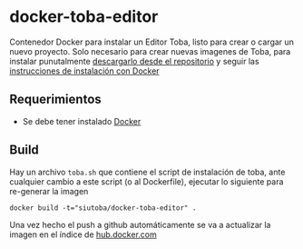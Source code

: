 # docker-toba-editor
Contenedor Docker para instalar un Editor Toba, listo para crear o cargar un nuevo proyecto. 
Solo necesario para crear nuevas imagenes de Toba, para instalar punutalmente [descargarlo desde el repositorio](https://repositorio.siu.edu.ar/trac/toba/wiki/Descargar) 
y seguir las [instrucciones de instalación con Docker](https://repositorio.siu.edu.ar/trac/toba/wiki/Instalacion#GuíaDockerrecomendado)

## Requerimientos
 * Se debe tener instalado [Docker](https://docs.docker.com/installation/)

## Build
Hay un archivo `toba.sh` que contiene el script de instalación de toba, ante cualquier cambio a este script (o al Dockerfile), ejecutar lo siguiente para re-generar la imagen 
```
docker build -t="siutoba/docker-toba-editor" .
```
Una vez hecho el push a github automáticamente se va a actualizar la imagen en el índice de [hub.docker.com](hub.docker.com)

